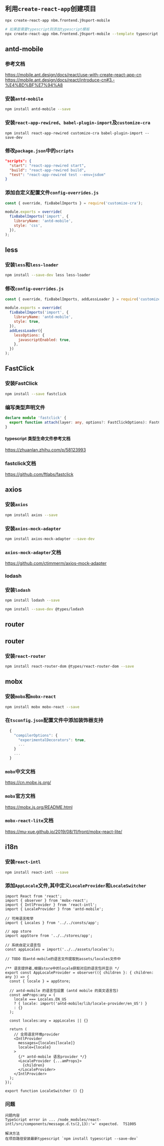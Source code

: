 ## 利用`create-react-app`创建项目  
```bash
npx create-react-app nbm.frontend.j9sport-mobile

# 如果是需要typescript则添加typescript模板
npx create-react-app nbm.frontend.j9sport-mobile --template typescript
```



## antd-mobile
### 参考文档
https://mobile.ant.design/docs/react/use-with-create-react-app-cn
https://mobile.ant.design/docs/react/introduce-cn#3.-%E4%BD%BF%E7%94%A8
### 安装`antd-mobile`
```bash
npm install antd-mobile --save
```
### 安装`react-app-rewired`、`babel-plugin-import`及`customize-cra`
```
npm install react-app-rewired customize-cra babel-plugin-import --save-dev
```
### 修改`package.json`中的`scripts`
```json
"scripts": {
  "start": "react-app-rewired start",
  "build": "react-app-rewired build",
  "test": "react-app-rewired test --env=jsdom"
}
```
### 添加自定义配置文件`config-overrides.js`
```javascript
const { override, fixBabelImports } = require('customize-cra');

module.exports = override(
  fixBabelImports('import', {
    libraryName: 'antd-mobile',
    style: 'css',
  }),
);

```



## less
### 安装`less`和`less-loader`
```bash
npm install --save-dev less less-loader
```
### 修改`config-overrides.js`
```javascript
const { override, fixBabelImports, addLessLoader } = require('customize-cra');

module.exports = override(
  fixBabelImports('import', {
    libraryName: 'antd-mobile',
    style: true,
  }),
  addLessLoader({
    lessOptions: {
      javascriptEnabled: true,
    },
  })
);
```


## FastClick
### 安装FastClick
```bash
npm install --save fastclick
```
### 编写类型声明文件
```typescript
declare module 'fastclick' {
  export function attach(layer: any, options?: FastClickOptions): FastClickObject;
}
```
#### typescript 类型生命文件参考文档
https://zhuanlan.zhihu.com/p/58123993
### fastclick文档
https://github.com/ftlabs/fastclick



## axios  
### 安装`axios`  
```bash
npm install axios --save
```
### 安装`axios-mock-adapter`  
```bash
npm install axios-mock-adapter --save-dev
```
### `axios-mock-adapter`文档  
https://github.com/ctimmerm/axios-mock-adapter

### lodash
### 安装`lodash`
```bash
npm install lodash --save

npm install --save-dev @types/lodash
```

## router
## router  
### 安装`react-router`  
```bash
npm install react-router-dom @types/react-router-dom --save
```



## mobx  
### 安装`mobx`和`mobx-react`  
```bash
npm install mobx mobx-react --save
```
### 在`tsconfig.json`配置文件中添加装饰器支持  
```javascript
  {
    "compilerOptions": {
      "experimentalDecorators": true,
      ...
    }
    ...
  }
```
### `mobx`中文文档  
https://cn.mobx.js.org/
### `mobx`官方文档
https://mobx.js.org/README.html
### `mobx-react-lite`文档  
https://mu-xue.github.io/2019/08/11/front/mobx-react-lite/  



## i18n  
### 安装`react-intl`  
```bash
npm install react-intl --save
```
### 添加`AppLocale`文件,其中定义`LocaleProvider`和`LocaleSwitcher`
```tsx
import React from 'react';
import { observer } from 'mobx-react';
import { IntlProvider } from 'react-intl';
import { LocaleProvider } from 'antd-mobile';

// 可用语言枚举
import { Locales } from '../../consts/app';

// app store
import appStore from '../../stores/app';

// 系统自定义语言包
const appLocales = import('../../assets/locales');

// TODO 将antd-mobile的语言文件提取到assets/locales文件中

/** 语言提供者,根据store中的locale获取对应的语言包并显示 */
export const AppLocaleProvider = observer(({ children }: { children: any }) => {
  const { locale } = appStore;

  // antd-mobile 的语言包设置 (antd mobile 的英文语言包)
  const amProps:any = (
    locale === Locales.EN_US
    ? { locale: import('antd-mobile/lib/locale-provider/en_US') }
    : {}
  );

  const locales:any = appLocales || {}

  return (
    // 全局语言环境provider
    <IntlProvider
      messages={locales[locale]}
      locale={locale}
    >
      {/* antd-mobile 语言provider */}
      <LocaleProvider {...amProps}>
        {children}
      </LocaleProvider>
    </IntlProvider>
  );
});

export function LocaleSwitcher () {}
```
### 问题  
    问题内容  
    TypeScript error in ... /node_modules/react-intl/src/components/message.d.ts(2,13):'=' expected.  TS1005

    解决方法  
    在项目路径安装最新typescript `npm install typescript --save-dev`